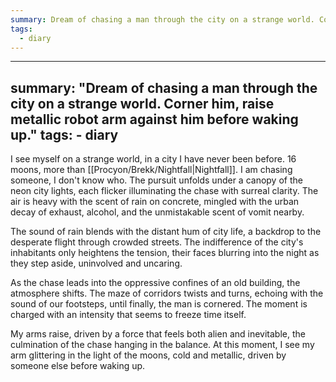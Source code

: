 ```yaml
---
summary: Dream of chasing a man through the city on a strange world. Corner him, raise metallic robot arm against him before waking up.
tags:
  - diary
---
```

---
summary: "Dream of chasing a man through the city on a strange world. Corner him, raise metallic robot arm against him before waking up."
tags:
    - diary
---

I see myself on a strange world, in a city I have never been before. 16 moons, more than [[Procyon/Brekk/Nightfall|Nightfall]]. I am chasing someone, I don't know who. The pursuit unfolds under a canopy of the neon city lights, each flicker illuminating the chase with surreal clarity. The air is heavy with the scent of rain on concrete, mingled with the urban decay of exhaust, alcohol, and the unmistakable scent of vomit nearby.

The sound of rain blends with the distant hum of city life, a backdrop to the desperate flight through crowded streets. The indifference of the city's inhabitants only heightens the tension, their faces blurring into the night as they step aside, uninvolved and uncaring.

As the chase leads into the oppressive confines of an old building, the atmosphere shifts. The maze of corridors twists and turns, echoing with the sound of our footsteps, until finally, the man is cornered. The moment is charged with an intensity that seems to freeze time itself.

My arms raise, driven by a force that feels both alien and inevitable, the culmination of the chase hanging in the balance. At this moment, I see my arm glittering in the light of the moons, cold and metallic, driven by someone else before waking up.